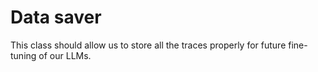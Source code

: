 # Data saver

This class should allow us to store all the traces properly for future fine-tuning of our LLMs.